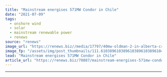 ```yaml
---
title: "Mainstream energises 571MW Condor in Chile"
date: "2021-07-09"
tags: 
  - onshore wind
  - solar
  - mainstream renewable power
  - renews
source: "renews"
image_url: "https://renews.biz//media/17797/40mw-oldman-2-in-alberta-credit-mainstream-renewable-power-e1414178223862.jpg?mode=crop&width=770&heightratio=0.6103896103896103896103896104&slimmage=true"
image_fp: "/assets/img/post_thumbnails/111.6103896103896103896103896104&slimmage=true"
lead: "Mainstream energises 571MW Condor in Chile"
article_url: "https://renews.biz/70887/mainstream-energises-571mw-condor-in-chile/"
---
```


---
